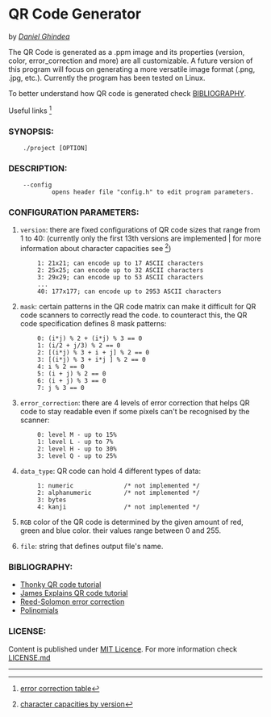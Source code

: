 # **QR Code Generator**
by [*Daniel Ghindea*](https://github.com/Ghindea)

The QR Code is generated as a .ppm image and its properties (version, color, error_correction and more) are all customizable. A future version of this program will focus on generating a more versatile image format (.png, .jpg, etc.). Currently the program has been tested on Linux.

To better understand how QR code is generated check [BIBLIOGRAPHY](#bibliography).

Useful links [^2]
###  SYNOPSIS:
        ./project [OPTION]
###  DESCRIPTION:
        --config
                opens header file "config.h" to edit program parameters.
### CONFIGURATION PARAMETERS:
1. `version`: there are fixed configurations of QR code sizes that range from 1 to 40: (currently only the first 13th versions are implemented | for more information about character capacities see [^1])
```
        1: 21x21; can encode up to 17 ASCII characters
        2: 25x25; can encode up to 32 ASCII characters
        3: 29x29; can encode up to 53 ASCII characters
        ...
        40: 177x177; can encode up to 2953 ASCII characters
```                

2. `mask`: certain patterns in the QR code matrix can make it difficult for QR code scanners to correctly read the code. to counteract this, the QR code specification defines 8 mask patterns:
```
        0: (i*j) % 2 + (i*j) % 3 == 0
        1: (i/2 + j/3) % 2 == 0
        2: [(i*j) % 3 + i + j] % 2 == 0
        3: [(i*j) % 3 + i*j ] % 2 == 0
        4: i % 2 == 0
        5: (i + j) % 2 == 0
        6: (i + j) % 3 == 0
        7: j % 3 == 0
```
3. `error_correction`: there are 4 levels of error correction that helps QR code to stay readable even if some pixels can't be recognised by the scanner:
```
        0: level M - up to 15%
        1: level L - up to 7%
        2: level H - up to 30%
        3: level Q - up to 25% 
```
4. `data_type`: QR code can hold 4 different types of data:
```
        1: numeric              /* not implemented */
        2: alphanumeric         /* not implemented */
        3: bytes
        4: kanji                /* not implemented */
```        
5. `RGB` color of the QR code is determined by the given amount of red, green and blue color. their values range between 0 and 255.

6. `file`: string that defines output file's name.

### BIBLIOGRAPHY:
- [Thonky QR code tutorial](https://www.thonky.com/qr-code-tutorial/)
- [James Explains QR code tutorial](https://www.youtube.com/watch?v=142TGhaTMtI&t=95s)
- [Reed-Solomon error correction](https://en.wikipedia.org/wiki/Reed%E2%80%93Solomon_error_correction)
- [Polinomials](https://en.wikipedia.org/wiki/Polynomial_code)

### LICENSE:
Content is published under [MIT Licence](https://en.wikipedia.org/wiki/MIT_License). For more information check [LICENSE.md](https://github.com/Ghindea/QR_code_beta/blob/master/LICENSE.md)

---
[^1]: [character capacities by version](https://www.thonky.com/qr-code-tutorial/character-capacities)
[^2]: [error correction table](https://www.thonky.com/qr-code-tutorial/error-correction-table)